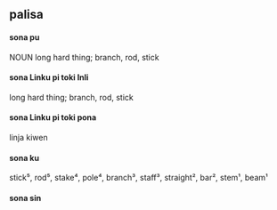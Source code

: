 ## palisa

#### sona pu

NOUN long hard thing; branch, rod, stick

#### sona Linku pi toki Inli

long hard thing; branch, rod, stick

#### sona Linku pi toki pona

linja kiwen

#### sona ku

stick⁵, rod⁵, stake⁴, pole⁴, branch³, staff³, straight², bar², stem¹, beam¹

#### sona sin

